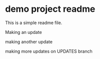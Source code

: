 # demo project readme

This is a simple readme file.

Making an update

making another update


making more updates on UPDATES branch

